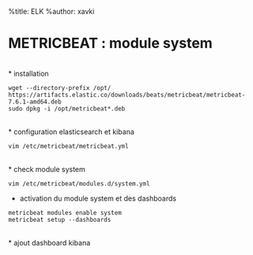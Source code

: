 %title: ELK
%author: xavki


# METRICBEAT : module system


<br>
* installation 

```
wget --directory-prefix /opt/ https://artifacts.elastic.co/downloads/beats/metricbeat/metricbeat-7.6.1-amd64.deb
sudo dpkg -i /opt/metricbeat*.deb
```

<br>
* configuration elasticsearch et kibana

```
vim /etc/metricbeat/metricbeat.yml
```

<br>
* check module system

```
vim /etc/metricbeat/modules.d/system.yml
```

* activation du module system et des dashboards

```
metricbeat modules enable system
metricbeat setup --dashboards
```
<br>
* ajout dashboard kibana
